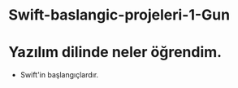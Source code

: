 # Swift-baslangic-projeleri-1-Gun

<h1> Yazılım dilinde neler öğrendim. </h1>
<ul> 
  <li> Swift'in başlangıçlardır. </li>

</ul>
